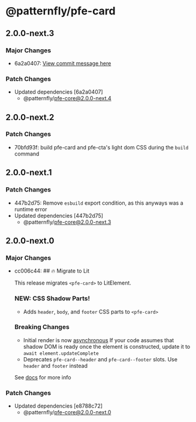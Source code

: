 # @patternfly/pfe-card

## 2.0.0-next.3

### Major Changes

- 6a2a0407: [View commit message here](https://gist.github.com/heyMP/200fc0b840690541475923facba393ab)

### Patch Changes

- Updated dependencies [6a2a0407]
  - @patternfly/pfe-core@2.0.0-next.4

## 2.0.0-next.2

### Patch Changes

- 70bfd93f: build pfe-card and pfe-cta's light dom CSS during the `build` command

## 2.0.0-next.1

### Patch Changes

- 447b2d75: Remove `esbuild` export condition, as this anyways was a runtime error
- Updated dependencies [447b2d75]
  - @patternfly/pfe-core@2.0.0-next.3

## 2.0.0-next.0

### Major Changes

- cc006c44: ## 🔥 Migrate to Lit

  This release migrates `<pfe-card>` to LitElement.

  ### NEW: CSS Shadow Parts!

  - Adds `header`, `body`, and `footer` CSS parts to `<pfe-card>`

  ### Breaking Changes

  - Initial render is now [asynchronous](https://lit.dev/docs/components/lifecycle/#reactive-update-cycle)
    If your code assumes that shadow DOM is ready once the element is constructed, update it to `await element.updateComplete`
  - Deprecates `pfe-card--header` and `pfe-card--footer` slots. Use `header` and `footer` instead

  See [docs](https://patternflyelements.org/components/card/) for more info

### Patch Changes

- Updated dependencies [e8788c72]
  - @patternfly/pfe-core@2.0.0-next.0
